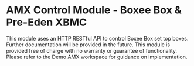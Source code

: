 # AMX Control Module - Boxee Box & Pre-Eden XBMC

This module uses an HTTP RESTful API to control Boxee Box set top boxes.  Further documentation will be provided in the future.  This module is provided free of charge with no warranty or guarantee of functionality.  Please refer to the Demo AMX workspace for guidance on implementation.